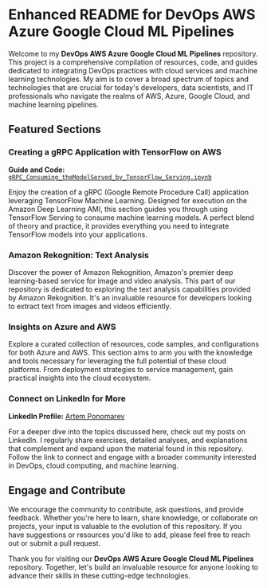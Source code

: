 # Enhanced README for DevOps AWS Azure Google Cloud ML Pipelines

Welcome to my **DevOps AWS Azure Google Cloud ML Pipelines** repository. This project is a comprehensive compilation of resources, code, and guides dedicated to integrating DevOps practices with cloud services and machine learning technologies. My aim is to cover a broad spectrum of topics and technologies that are crucial for today's developers, data scientists, and IT professionals who navigate the realms of AWS, Azure, Google Cloud, and machine learning pipelines.

## Featured Sections

### Creating a gRPC Application with TensorFlow on AWS

**Guide and Code:** [`gRPC_Consuming_theModelServed_by_TensorFlow_Serving.ipynb`](https://github.com/artemponomarevjetski/artemp-portfolio-complete-ml-ops-pipeline/blob/main/gRPC_Consuming_theModelServed_by_TensorFlow_Serving..ipynb)

Enjoy the creation of a gRPC (Google Remote Procedure Call) application leveraging TensorFlow Machine Learning. Designed for execution on the Amazon Deep Learning AMI, this section guides you through using TensorFlow Serving to consume machine learning models. A perfect blend of theory and practice, it provides everything you need to integrate TensorFlow models into your applications.

### Amazon Rekognition: Text Analysis

Discover the power of Amazon Rekognition, Amazon's premier deep learning-based service for image and video analysis. This part of our repository is dedicated to exploring the text analysis capabilities provided by Amazon Rekognition. It's an invaluable resource for developers looking to extract text from images and videos efficiently.

### Insights on Azure and AWS

Explore a curated collection of resources, code samples, and configurations for both Azure and AWS. This section aims to arm you with the knowledge and tools necessary for leveraging the full potential of these cloud platforms. From deployment strategies to service management, gain practical insights into the cloud ecosystem.

### Connect on LinkedIn for More

**LinkedIn Profile:** [Artem Ponomarev](https://www.linkedin.com/in/artemponomarevpolycephalicturingmachinethatneverhalts/)

For a deeper dive into the topics discussed here, check out my posts on LinkedIn. I regularly share exercises, detailed analyses, and explanations that complement and expand upon the material found in this repository. Follow the link to connect and engage with a broader community interested in DevOps, cloud computing, and machine learning.

## Engage and Contribute

We encourage the community to contribute, ask questions, and provide feedback. Whether you're here to learn, share knowledge, or collaborate on projects, your input is valuable to the evolution of this repository. If you have suggestions or resources you'd like to add, please feel free to reach out or submit a pull request.

Thank you for visiting our **DevOps AWS Azure Google Cloud ML Pipelines** repository. Together, let's build an invaluable resource for anyone looking to advance their skills in these cutting-edge technologies.
